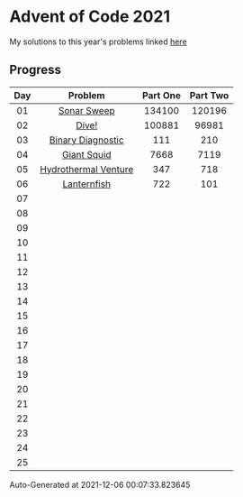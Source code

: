# Advent of Code 2021

My solutions to this year's problems linked [here](https://adventofcode.com/2021)

## Progress

Day | Problem                                                          | Part One   | Part Two   | 
:-: | :--------------------------------------------------------------: | :--------: | :--------: | 
01  | [Sonar Sweep](https://adventofcode.com/2021/day/1)               | 134100     | 120196     | 
02  | [Dive!](https://adventofcode.com/2021/day/2)                     | 100881     | 96981      | 
03  | [Binary Diagnostic](https://adventofcode.com/2021/day/3)         | 111        | 210        | 
04  | [Giant Squid](https://adventofcode.com/2021/day/4)               | 7668       | 7119       | 
05  | [Hydrothermal Venture](https://adventofcode.com/2021/day/5)      | 347        | 718        | 
06  | [Lanternfish](https://adventofcode.com/2021/day/6)               | 722        | 101        | 
07  | [](https://adventofcode.com/2021/day/7)                          |            |            | 
08  | [](https://adventofcode.com/2021/day/8)                          |            |            | 
09  | [](https://adventofcode.com/2021/day/9)                          |            |            | 
10  | [](https://adventofcode.com/2021/day/10)                         |            |            | 
11  | [](https://adventofcode.com/2021/day/11)                         |            |            | 
12  | [](https://adventofcode.com/2021/day/12)                         |            |            | 
13  | [](https://adventofcode.com/2021/day/13)                         |            |            | 
14  | [](https://adventofcode.com/2021/day/14)                         |            |            | 
15  | [](https://adventofcode.com/2021/day/15)                         |            |            | 
16  | [](https://adventofcode.com/2021/day/16)                         |            |            | 
17  | [](https://adventofcode.com/2021/day/17)                         |            |            | 
18  | [](https://adventofcode.com/2021/day/18)                         |            |            | 
19  | [](https://adventofcode.com/2021/day/19)                         |            |            | 
20  | [](https://adventofcode.com/2021/day/20)                         |            |            | 
21  | [](https://adventofcode.com/2021/day/21)                         |            |            | 
22  | [](https://adventofcode.com/2021/day/22)                         |            |            | 
23  | [](https://adventofcode.com/2021/day/23)                         |            |            | 
24  | [](https://adventofcode.com/2021/day/24)                         |            |            | 
25  | [](https://adventofcode.com/2021/day/25)                         |            |            | 


Auto-Generated at 2021-12-06 00:07:33.823645